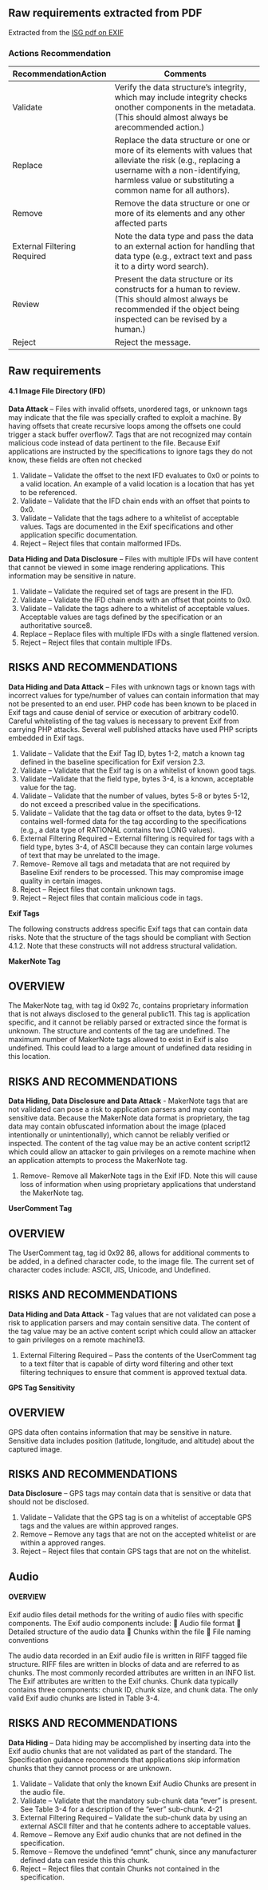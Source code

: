 ## Raw requirements extracted from PDF

Extracted from the [ISG pdf on EXIF](original-docs/CTR-U-OO-108403-18.pdf)

### Actions Recommendation 


| RecommendationAction |  Comments |
|----------------------|-----------|
| Validate | Verify the data structure’s integrity, which may include integrity checks onother components in the metadata. (This should almost always be arecommended action.)
| Replace | Replace the data structure or one or more of its elements with values that alleviate the risk (e.g., replacing a username with a non-identifying, harmless value or substituting a common name for all authors). |
| Remove | Remove the data structure or one or more of its elements and any other affected parts |
| External Filtering Required | Note the data type and pass the data to an external action for handling that data type (e.g., extract text and pass it to a dirty word search). |
| Review | Present the data structure or its constructs for a human to review. (This should almost always be recommended if the object being inspected can be revised by a human.) |
| Reject | Reject the message. |


## Raw requirements

#### 4.1 Image File Directory (IFD)

**Data Attack** – Files with invalid offsets, unordered tags, or unknown tags may indicate that the file was specially crafted to exploit a machine. By having offsets that create recursive loops among the offsets one could trigger a stack buffer overflow7. Tags that are not recognized may contain malicious code instead of data pertinent to the file. Because Exif applications are instructed by the specifications to ignore tags they do not
know, these fields are often not checked

1. Validate – Validate the offset to the next IFD evaluates to 0x0 or points to a valid
location. An example of a valid location is a location that has yet to be
referenced.
2. Validate – Validate that the IFD chain ends with an offset that points to 0x0.
3. Validate – Validate that the tags adhere to a whitelist of acceptable values. Tags
are documented in the Exif specifications and other application specific
documentation.
4. Reject – Reject files that contain malformed IFDs.

**Data Hiding and Data Disclosure** – Files with multiple IFDs will have content that cannot be viewed in some image rendering applications. This information may be sensitive in nature.

1. Validate – Validate the required set of tags are present in the IFD.
2. Validate – Validate the IFD chain ends with an offset that points to 0x0.
3. Validate – Validate the tags adhere to a whitelist of acceptable values. Acceptable
values are tags defined by the specification or an authoritative source8.
4. Replace – Replace files with multiple IFDs with a single flattened version.
5. Reject – Reject files that contain multiple IFDs.

## RISKS AND RECOMMENDATIONS

**Data Hiding and Data Attack** – Files with unknown tags or known tags with incorrect values for type/number of values can contain information that may not be presented to an end user. PHP code has been known to be placed in Exif tags and cause denial of service or execution of arbitrary code10. Careful whitelisting of the tag values is necessary to prevent Exif from carrying PHP attacks. Several well published attacks have used PHP scripts embedded in Exif tags.

1. Validate – Validate that the Exif Tag ID, bytes 1-2, match a known tag defined in the baseline specification for Exif version 2.3.
2. Validate – Validate that the Exif tag is on a whitelist of known good tags.
3. Validate –Validate that the field type, bytes 3-4, is a known, acceptable value for the tag.
4. Validate – Validate that the number of values, bytes 5-8 or bytes 5-12, do not exceed a prescribed value in the specifications.
5. Validate – Validate that the tag data or offset to the data, bytes 9-12 contains well-formed data for the tag according to the specifications (e.g., a data type of RATIONAL contains two LONG values).
6. External Filtering Required – External filtering is required for tags with a field type, bytes 3-4, of ASCII because they can contain large volumes of text that may be unrelated to the image.
7. Remove- Remove all tags and metadata that are not required by Baseline Exif renders to be processed. This may compromise image quality in certain images.
8. Reject – Reject files that contain unknown tags.
9. Reject – Reject files that contain malicious code in tags.

**Exif Tags**

The following constructs address specific Exif tags that can contain data risks. Note that the structure of the tags should be compliant with Section 4.1.2. Note that these constructs will not address structural validation.

**MakerNote Tag**

## OVERVIEW

The MakerNote tag, with tag id 0x92 7c, contains proprietary information that is not always disclosed to the general public11. This tag is application specific, and it cannot be reliably parsed or extracted since the format is unknown. The structure and contents of the tag are undefined. The maximum number of MakerNote tags allowed to exist in Exif is also undefined. This could lead to a large amount of undefined data residing in this location.

## RISKS AND RECOMMENDATIONS

**Data Hiding, Data Disclosure and Data Attack** - MakerNote tags that are not validated can pose a risk to application parsers and may contain sensitive data. Because the MakerNote data format is proprietary, the tag data may contain obfuscated information about the image (placed intentionally or unintentionally), which cannot be reliably verified or inspected. The content of the tag value may be an active content script12 which could allow an attacker to gain privileges on a remote machine when an application attempts to process the MakerNote tag.

1. Remove- Remove all MakerNote tags in the Exif IFD. Note this will cause loss of information when using proprietary applications that understand the MakerNote tag.

**UserComment Tag**

## OVERVIEW

The UserComment tag, tag id 0x92 86, allows for additional comments to be added, in a defined character code, to the image file. The current set of character codes include: ASCII, JIS, Unicode, and Undefined.

## RISKS AND RECOMMENDATIONS

**Data Hiding and Data Attack** - Tag values that are not validated can pose a risk to application parsers and may contain sensitive data. The content of the tag value may be an active content script which could allow an attacker to gain privileges on a remote machine13.

1. External Filtering Required – Pass the contents of the UserComment tag to a text filter that is capable of dirty word filtering and other text filtering techniques to ensure that comment is approved textual data.

**GPS Tag Sensitivity**

## OVERVIEW
GPS data often contains information that may be sensitive in nature. Sensitive data includes position (latitude, longitude, and altitude) about the captured image.

## RISKS AND RECOMMENDATIONS

**Data Disclosure** – GPS tags may contain data that is sensitive or data that should not be disclosed.

1. Validate – Validate that the GPS tag is on a whitelist of acceptable GPS tags and the values are within approved ranges.
2. Remove – Remove any tags that are not on the accepted whitelist or are within a approved ranges.
3. Reject – Reject files that contain GPS tags that are not on the whitelist.

## Audio

#### OVERVIEW

Exif audio files detail methods for the writing of audio files with specific components. The Exif audio components include:
 Audio file format
 Detailed structure of the audio data
 Chunks within the file
 File naming conventions

The audio data recorded in an Exif audio file is written in RIFF tagged file structure. RIFF files are written in blocks of data and are referred to as chunks. The most commonly recorded attributes are written in an INFO list. The Exif attributes are written to the Exif chunks. Chunk data typically contains three components: chunk ID, chunk size, and chunk data. The only valid Exif audio chunks are listed in Table 3-4.

## RISKS AND RECOMMENDATIONS

**Data Hiding** – Data hiding may be accomplished by inserting data into the Exif audio chunks that are not validated as part of the standard. The Specification guidance recommends that applications skip information chunks that they cannot process or are unknown.

1. Validate – Validate that only the known Exif Audio Chunks are present in the audio file.
2. Validate – Validate that the mandatory sub-chunk data “ever” is present. See Table 3-4 for a description of the “ever” sub-chunk.
4-21
3. External Filtering Required – Validate the sub-chunk data by using an external ASCII filter and that he contents adhere to acceptable values.
4. Remove – Remove any Exif audio chunks that are not defined in the specification.
5. Remove – Remove the undefined “emnt” chunk, since any manufacturer defined data can reside this this chunk.
6. Reject – Reject files that contain Chunks not contained in the specification.